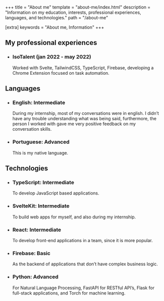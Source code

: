 +++
title = "About me"
template = "about-me/index.html"
description = "Information on my education, interests, professional experiences, languages, and technologies."
path = "/about-me"

[extra]
keywords = "About me, Information"
+++

## My professional experiences

- ### IsoTalent (jan 2022 - may 2022)

  Worked with Svelte, TailwindCSS, TypeScript, Firebase,
  developing a Chrome Extension
  focused on task automation.

## Languages

- ### English: Intermediate

  During my internship, most of my conversations were in english.
  I didn’t have any trouble understanding what was being said, furthermore,
  the person I worked with gave me very positive feedback on my conversation skills.

- ### Portuguese: Advanced

  This is my native language.

## Technologies

- ### TypeScript: Intermediate

  To develop JavaScript based applications.

- ### SvelteKit: Intermediate

  To build web apps for myself, and also during my internship.

- ### React: Intermediate

  To develop front-end applications in a team, since it is more popular.

- ### Firebase: Basic

  As the backend of applications that don’t have complex business logic.

- ### Python: Advanced

  For Natural Language Processing, FastAPI for RESTful API’s,
  Flask for full-stack applications, and Torch for machine learning.
